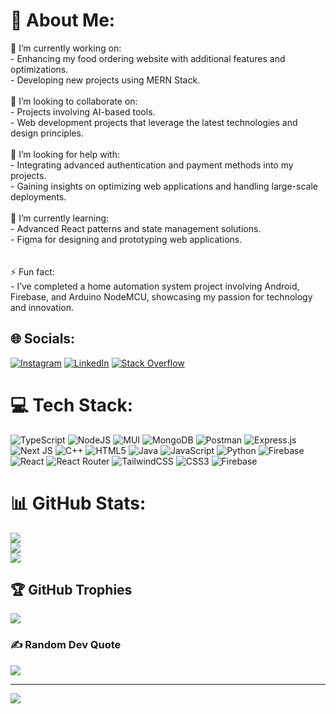 # 💫 About Me:
🔭 I’m currently working on:<br>- Enhancing my food ordering website with additional features and optimizations.<br>- Developing new projects using MERN Stack.<br><br>👯 I’m looking to collaborate on:<br>- Projects involving AI-based tools.<br>- Web development projects that leverage the latest technologies and design principles.<br><br>🤝 I’m looking for help with:<br>- Integrating advanced authentication and payment methods into my projects.<br>- Gaining insights on optimizing web applications and handling large-scale deployments.<br><br>🌱 I’m currently learning:<br>- Advanced React patterns and state management solutions.<br>- Figma for designing and prototyping web applications.<br><br><br>⚡ Fun fact:<br>- I’ve completed a home automation system project involving Android, Firebase, and Arduino NodeMCU, showcasing my passion for technology and innovation.<br>


## 🌐 Socials:
[![Instagram](https://img.shields.io/badge/Instagram-%23E4405F.svg?logo=Instagram&logoColor=white)](https://instagram.com/_ahmad.in) [![LinkedIn](https://img.shields.io/badge/LinkedIn-%230077B5.svg?logo=linkedin&logoColor=white)](https://linkedin.com/in/aleem-ahmad-245082286) [![Stack Overflow](https://img.shields.io/badge/-Stackoverflow-FE7A16?logo=stack-overflow&logoColor=white)](https://stackoverflow.com/users/23162365) 

# 💻 Tech Stack:
![TypeScript](https://img.shields.io/badge/typescript-%23007ACC.svg?style=for-the-badge&logo=typescript&logoColor=white) ![NodeJS](https://img.shields.io/badge/node.js-6DA55F?style=for-the-badge&logo=node.js&logoColor=white) ![MUI](https://img.shields.io/badge/MUI-%230081CB.svg?style=for-the-badge&logo=mui&logoColor=white) ![MongoDB](https://img.shields.io/badge/MongoDB-%234ea94b.svg?style=for-the-badge&logo=mongodb&logoColor=white) ![Postman](https://img.shields.io/badge/Postman-FF6C37?style=for-the-badge&logo=postman&logoColor=white) ![Express.js](https://img.shields.io/badge/express.js-%23404d59.svg?style=for-the-badge&logo=express&logoColor=%2361DAFB) ![Next JS](https://img.shields.io/badge/Next-black?style=for-the-badge&logo=next.js&logoColor=white)
![C++](https://img.shields.io/badge/c++-%2300599C.svg?style=for-the-badge&logo=c%2B%2B&logoColor=white) ![HTML5](https://img.shields.io/badge/html5-%23E34F26.svg?style=for-the-badge&logo=html5&logoColor=white) ![Java](https://img.shields.io/badge/java-%23ED8B00.svg?style=for-the-badge&logo=openjdk&logoColor=white) ![JavaScript](https://img.shields.io/badge/javascript-%23323330.svg?style=for-the-badge&logo=javascript&logoColor=%23F7DF1E) ![Python](https://img.shields.io/badge/python-3670A0?style=for-the-badge&logo=python&logoColor=ffdd54) ![Firebase](https://img.shields.io/badge/firebase-%23039BE5.svg?style=for-the-badge&logo=firebase) ![React](https://img.shields.io/badge/react-%2320232a.svg?style=for-the-badge&logo=react&logoColor=%2361DAFB) ![React Router](https://img.shields.io/badge/React_Router-CA4245?style=for-the-badge&logo=react-router&logoColor=white) ![TailwindCSS](https://img.shields.io/badge/tailwindcss-%2338B2AC.svg?style=for-the-badge&logo=tailwind-css&logoColor=white) ![CSS3](https://img.shields.io/badge/css3-%231572B6.svg?style=for-the-badge&logo=css3&logoColor=white) ![Firebase](https://img.shields.io/badge/firebase-%23039BE5.svg?style=for-the-badge&logo=firebase)
# 📊 GitHub Stats:
![](https://github-readme-stats.vercel.app/api?username=AleemAhmad3&theme=tokyonight&hide_border=false&include_all_commits=true&count_private=false)<br/>
![](https://github-readme-streak-stats.herokuapp.com/?user=AleemAhmad3&theme=tokyonight&hide_border=false)<br/>
![](https://github-readme-stats.vercel.app/api/top-langs/?username=AleemAhmad3&theme=tokyonight&hide_border=false&include_all_commits=true&count_private=false&layout=compact)

## 🏆 GitHub Trophies
![](https://github-profile-trophy.vercel.app/?username=AleemAhmad3&theme=tokyonight&no-frame=false&no-bg=true&margin-w=4)

### ✍️ Random Dev Quote
![](https://quotes-github-readme.vercel.app/api?type=horizontal&theme=radical)

---
[![](https://visitcount.itsvg.in/api?id=AleemAhmad3&icon=1&color=0)](https://visitcount.itsvg.in)

<!-- Proudly created with GPRM ( https://gprm.itsvg.in ) -->
